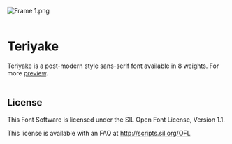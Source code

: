 ![Frame 1.png](https://i.loli.net/2021/04/13/ihYzesnVWGXPRFZ.png)
<br/>
<br/>
# Teriyake

Teriyake is a post-modern style sans-serif font available in 8 weights. For more [preview](https://www.behance.net/gallery/108675449/Teriyake).
<br/>
<br/>
## License

This Font Software is licensed under the SIL Open Font License, Version 1.1.

This license is available with an FAQ at http://scripts.sil.org/OFL





